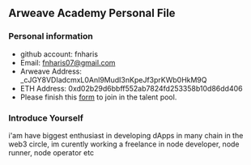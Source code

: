 ## Arweave Academy Personal File

### Personal information

- github account: fnharis
- Email: fnharis07@gmail.com
- Arweave Address: _cJGY8VDIadcmxL0Anl9MudI3nKpeJf3prKWb0HkM9Q
- ETH Address: 0xd02b29d6bbff552ab7824fd253358b10d86dd406
- Please finish this [form](https://docs.google.com/forms/d/e/1FAIpQLSfWA5fIIcBgmRppm3jNz5vmf9Mai_QMVil-2pO4r7YKn_Zhtw/viewform?usp=sf_link) to join in the talent pool.

### Introduce Yourself
 i'am have biggest enthusiast in developing dApps in many chain in the web3 circle, im curently working a freelance in node developer, node runner, node operator etc
